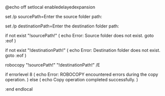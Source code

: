 
@echo off
setlocal enabledelayedexpansion

set /p sourcePath=Enter the source folder path:

set /p destinationPath=Enter the destination folder path:

if not exist "!sourcePath!\" (
    echo Error: Source folder does not exist.
    goto :eof
)

if not exist "!destinationPath!\" (
    echo Error: Destination folder does not exist.
    goto :eof
)

robocopy "!sourcePath!" "!destinationPath!" /E

if errorlevel 8 (
    echo Error: ROBOCOPY encountered errors during the copy operation.
) else (
    echo Copy operation completed successfully.
)

:end
endlocal
